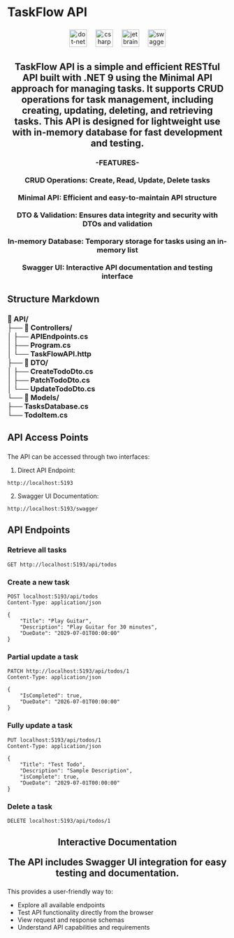# TaskFlow API

###

<div align="center">
  <img src="https://cdn.jsdelivr.net/gh/devicons/devicon/icons/dot-net/dot-net-original.svg" height="40" alt="dot-net logo"  />
  <img width="12" />
  <img src="https://cdn.jsdelivr.net/gh/devicons/devicon/icons/csharp/csharp-original.svg" height="40" alt="csharp logo"  />
  <img width="12" />
  <img src="https://cdn.jsdelivr.net/gh/devicons/devicon/icons/jetbrains/jetbrains-original.svg" height="40" alt="jetbrains logo"  />
  <img width="12" />
  <img src="https://static1.smartbear.co/swagger/media/assets/images/swagger_logo.svg" height="40" alt="swagger logo"  />
</div>

###

<h2 align="center">TaskFlow API is a simple and efficient RESTful API built with .NET 9 using the Minimal API approach for managing tasks. It supports CRUD operations for task management, including creating, updating, deleting, and retrieving tasks. This API is designed for lightweight use with in-memory database for fast development and testing.</h2>

###

<h3 align="center">-FEATURES-<br><br>CRUD Operations: Create, Read, Update, Delete tasks<br><br>Minimal API: Efficient and easy-to-maintain API structure<br><br>DTO & Validation: Ensures data integrity and security with DTOs and validation<br><br>In-memory Database: Temporary storage for tasks using an in-memory list<br><br>Swagger UI: Interactive API documentation and testing interface</h3>

###

## Structure Markdown

###

<h3 align="left">📁 API/<br>├── 📁 Controllers/<br>│   ├── APIEndpoints.cs<br>│   ├── Program.cs<br>│   └── TaskFlowAPI.http<br>├── 📁 DTO/                                  <br>│   ├── CreateTodoDto.cs<br>│   ├── PatchTodoDto.cs<br>│   └── UpdateTodoDto.cs<br>└── 📁 Models/<br>    ├── TasksDatabase.cs<br>    └── TodoItem.cs</h3>

###

## API Access Points

###

The API can be accessed through two interfaces:

1. Direct API Endpoint:
```http
http://localhost:5193
```

2. Swagger UI Documentation:
```http
http://localhost:5193/swagger
```

###

## API Endpoints

###

### Retrieve all tasks

```http
GET http://localhost:5193/api/todos
```

### Create a new task

```http
POST localhost:5193/api/todos
Content-Type: application/json

{
    "Title": "Play Guitar",
    "Description": "Play Guitar for 30 minutes",
    "DueDate": "2029-07-01T00:00:00"
}
```

### Partial update a task

```http
PATCH http://localhost:5193/api/todos/1
Content-Type: application/json

{
    "IsCompleted": true,
    "DueDate": "2026-07-01T00:00:00"
}
```

### Fully update a task

```http
PUT localhost:5193/api/todos/1
Content-Type: application/json

{
    "Title": "Test Todo",
    "Description": "Sample Description",
    "isComplete": true,
    "DueDate": "2029-07-01T00:00:00"
}
```

### Delete a task

```http
DELETE localhost:5193/api/todos/1
```
###

<h2 align="center">
Interactive Documentation
  
The API includes Swagger UI integration for easy testing and documentation.
</h2>

This provides a user-friendly way to:
- Explore all available endpoints
- Test API functionality directly from the browser
- View request and response schemas
- Understand API capabilities and requirements
